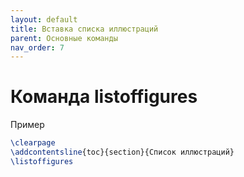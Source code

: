 ```yaml
---
layout: default
title: Вставка списка иллюстраций
parent: Основные команды
nav_order: 7
---
```


# Команда listoffigures


Пример
```latex
\clearpage 
\addcontentsline{toc}{section}{Список иллюстраций}
\listoffigures
```


